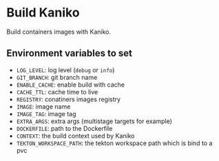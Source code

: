 
# Build Kaniko

Build containers images with Kaniko.

## Environment variables to set

* `LOG_LEVEL`: log level (`debug` or `info`)
* `GIT_BRANCH`: git branch name
* `ENABLE_CACHE`: enable build with cache
* `CACHE_TTL`: cache time to live
* `REGISTRY`: conatiners images registry
* `IMAGE`: image name
* `IMAGE_TAG`: image tag
* `EXTRA_ARGS`: extra args (multistage targets for example)
* `DOCKERFILE`: path to the Dockerfile
* `CONTEXT`: the build context used by Kaniko
* `TEKTON_WORKSPACE_PATH`: the tekton workspace path which is bind to a pvc
